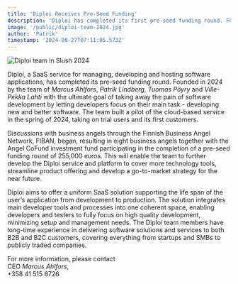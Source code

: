 ```yaml
---
title: 'Diploi Receives Pre-Seed Funding'
description: 'Diploi has completed its first pre-seed funding round. Founded in 2024 with the ultimate goal of taking away the pain of software development by letting developers focus on their main task - to develop new and better software.'
image: '/public/diploi-team-2024.jpg'
author: 'Patrik'
timestamp: '2024-09-27T07:11:05.573Z'
---
```


![Diploi team in Slush 2024](/diploi-team-2024.jpg)

Diploi, a SaaS service for managing, developing and hosting software applications, has completed its pre-seed funding round. Founded in 2024 by the team of _Marcus Ahlfors_, _Patrik Lindberg_, _Tuomas Pöyry_ and _Ville-Pekka Lahti_ with the ultimate goal of taking away the pain of software development by letting developers focus on their main task - developing new and better software. The team built a pilot of the cloud-based service in the spring of 2024, taking on trial users and its first customers.

Discussions with business angels through the Finnish Business Angel Network, FIBAN, began, resulting in eight business angels together with the Angel CoFund investment fund participating in the completion of a pre-seed funding round of 255,000 euros. This will enable the team to further develop the Diploi service and platform to cover more technology tools, streamline product offering and develop a go-to-market strategy for the near future.

Diploi aims to offer a uniform SaaS solution supporting the life span of the user’s application from development to production. The solution integrates main developer tools and processes into one coherent space, enabling developers and testers to fully focus on high quality development, minimizing setup and management needs. The Diploi team members have long-time experience in delivering software solutions and services to both B2B and B2C customers, covering everything from startups and SMBs to publicly traded companies.

For more information, please contact  
CEO _Marcus Ahlfors_,  
+358 41 515 8726
